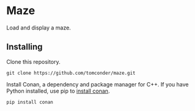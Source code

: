 # Maze
Load and display a maze.

## Installing
Clone this repository. 
```
git clone https://github.com/tomconder/maze.git
```

Install Conan, a dependency and package manager for C++. If you have Python installed, use pip to [install conan](https://docs.conan.io/en/latest/installation.html). 
```
pip install conan
```
